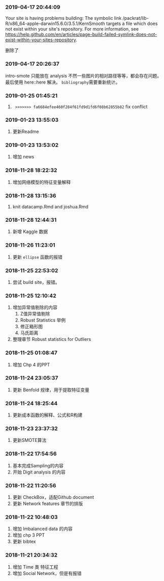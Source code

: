 ### 2019-04-17 20:44:09

>
Your site is having problems building: The symbolic link /packrat/lib-R/x86_64-apple-darwin15.6.0/3.5.1/KernSmooth targets a file which does not exist within your site's repository. For more information, see https://help.github.com/en/articles/page-build-failed-symlink-does-not-exist-within-your-sites-repository.

删除了

### 2019-04-17 20:26:37

intro-smote 只能放在 analysis 不然一些图片的相对路径等等，都会存在问题。
最后使用 here::here 解决。
`bibliography`需要重新统计。

### 2019-01-25 01:45:21

1. ` >>>>>>> fa6684efee460f284f61fd9d1fd6f08b62855b82` fix conflict

### 2019-01-23 13:55:03

1. 更新Readme

### 2019-01-23 13:53:02

1. 增加 news

### 2018-11-28 18:22:32

1. 增加网络模型的特征变量解释

### 2018-11-28 13:15:36

1. knit datacamp.Rmd and joshua.Rmd

### 2018-11-28 12:44:31

1. 新增 Kaggle 数据

### 2018-11-26 11:23:01

1. 更新 `ellipse` 函数的报错

### 2018-11-25 22:53:02

1. 尝试 build site，报错。

### 2018-11-25 12:10:42

1. 增加异常值剔除的内容
    1. Z值异常值剔除
    1. Robust Statistics 举例
    1. 修正箱形图
    1. 马氏距离
1. 整理章节 Robust statistics for Outliers

### 2018-11-25 01:08:47

1. 增加 Chp 4 的PPT

### 2018-11-24 23:05:37

1. 更新 Benfold 规律，用于提取特征变量

### 2018-11-24 18:25:44

1. 更新成本函数的解释、公式和R构建

### 2018-11-23 23:37:32

1. 更新SMOTE算法

### 2018-11-22 17:54:56

1. 基本完成Sampling的内容
1. 开始 Digit analysis 的内容

### 2018-11-22 11:20:56

1. 更新 CheckBox，适配Github document
1. 更新 Network features 章节的排版

### 2018-11-22 10:48:03

1. 增加 Imbalanced data 的内容
1. 增加 chp 3 PPT
1. 更新 bibtex

### 2018-11-21 20:34:32

1. 增加 Time 类 特征工程
1. 增加 Social Network，但是有报错